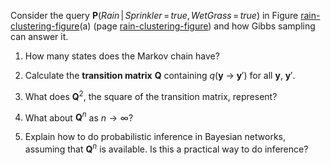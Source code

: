 

Consider the query
${\textbf{P}}({Rain}{{\,|\,}}{Sprinkler}{{\,=\,}}{true},{WetGrass}{{\,=\,}}{true})$
in Figure <a class="insideBookFigRef" target="_blank" href="https://aimacode.github.io/figures/rain-clustering-figure.png">rain-clustering-figure</a>(a)
(page <a class="pageRef" title="" href="#">rain-clustering-figure</a>) and how Gibbs sampling can answer it.<br>

1.  How many states does the Markov chain have?<br>

2.  Calculate the <b>transition matrix</b>
    ${\textbf{Q}}$ containing
    $q({\textbf{y}}$ $\rightarrow$ ${\textbf{y}}')$
    for all ${\textbf{y}}$, ${\textbf{y}}'$.<br>

3.  What does ${\textbf{ Q}}^2$, the square of the
    transition matrix, represent?<br>

4.  What about ${\textbf{Q}}^n$ as $n\to \infty$?<br>

5.  Explain how to do probabilistic inference in Bayesian networks,
    assuming that ${\textbf{Q}}^n$ is available. Is this a
    practical way to do inference?
